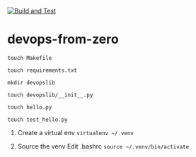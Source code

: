 
[![Build and Test](https://github.com/arun-siv/devops-from-zero/actions/workflows/main.yml/badge.svg)](https://github.com/arun-siv/devops-from-zero/actions/workflows/main.yml)
# devops-from-zero

`touch Makefile`

`touch requirements.txt`

`mkdir devopslib`

`touch devopslib/__init__.py`

`touch hello.py`

`touch test_hello.py`

1. Create a virtual env 
`virtualenv ~/.venv`

2. Source the venv
Edit .bashrc 
`source ~/.venv/bin/activate`


